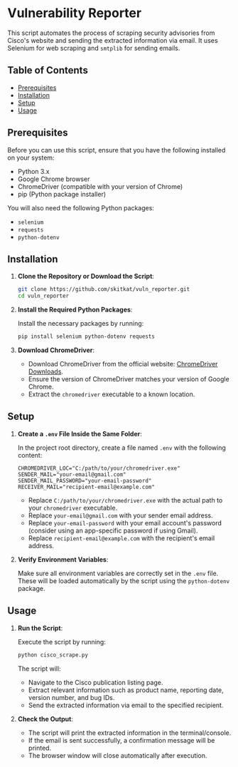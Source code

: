 
# Vulnerability Reporter

This script automates the process of scraping security advisories from Cisco's website and sending the extracted information via email. It uses Selenium for web scraping and `smtplib` for sending emails.

## Table of Contents
- [Prerequisites](#prerequisites)
- [Installation](#installation)
- [Setup](#setup)
- [Usage](#usage)

## Prerequisites

Before you can use this script, ensure that you have the following installed on your system:

- Python 3.x
- Google Chrome browser
- ChromeDriver (compatible with your version of Chrome)
- pip (Python package installer)

You will also need the following Python packages:

- `selenium`
- `requests`
- `python-dotenv`

## Installation

1. **Clone the Repository or Download the Script**:

   ```bash
   git clone https://github.com/skitkat/vuln_reporter.git
   cd vuln_reporter
   ```

2. **Install the Required Python Packages**:

   Install the necessary packages by running:

   ```bash
   pip install selenium python-dotenv requests
   ```

3. **Download ChromeDriver**:

   - Download ChromeDriver from the official website: [ChromeDriver Downloads](https://sites.google.com/chromium.org/driver/).
   - Ensure the version of ChromeDriver matches your version of Google Chrome.
   - Extract the `chromedriver` executable to a known location.

## Setup

1. **Create a `.env` File Inside the Same Folder**:

   In the project root directory, create a file named `.env` with the following content:

   ```plaintext
   CHROMEDRIVER_LOC="C:/path/to/your/chromedriver.exe"
   SENDER_MAIL="your-email@gmail.com"
   SENDER_MAIL_PASSWORD="your-email-password"
   RECEIVER_MAIL="recipient-email@example.com"
   ```

   - Replace `C:/path/to/your/chromedriver.exe` with the actual path to your `chromedriver` executable.
   - Replace `your-email@gmail.com` with your sender email address.
   - Replace `your-email-password` with your email account's password (consider using an app-specific password if using Gmail).
   - Replace `recipient-email@example.com` with the recipient's email address.

2. **Verify Environment Variables**:

   Make sure all environment variables are correctly set in the `.env` file. These will be loaded automatically by the script using the `python-dotenv` package.

## Usage

1. **Run the Script**:

   Execute the script by running:

   ```bash
   python cisco_scrape.py
   ```

   The script will:
   - Navigate to the Cisco publication listing page.
   - Extract relevant information such as product name, reporting date, version number, and bug IDs.
   - Send the extracted information via email to the specified recipient.

2. **Check the Output**:

   - The script will print the extracted information in the terminal/console.
   - If the email is sent successfully, a confirmation message will be printed.
   - The browser window will close automatically after execution.

